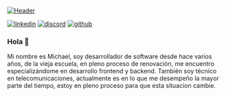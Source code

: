 <article class="markdown-body entry-content container-lg f5" itemprop="text">
   <p dir="auto"> <a href="#" rel="nofollow"> <img src="http://olimarteam.uy/img/fondo_2.jpg" alt="Header" title="Header" data-canonical-src="http://olimarteam.uy/img/fondo.jpg" style="max-width: 100%;"> </a> </p>
   
<p dir="auto">

<a href="https://www.linkedin.com/in/michaelrodriguezuy" rel="nofollow"><img src="https://camo.githubusercontent.com/f805d3593b818286d2dd101be4ef6dc310a2e9b4de4afcb13753f00c52fadd08/68747470733a2f2f696d672e736869656c64732e696f2f7374617469632f76313f6c6162656c3d266d6573736167653d6c696e6b6564696e26636f6c6f723d306537366138266c6f676f3d6c696e6b6564696e266c6f676f436f6c6f723d7768697465267374796c653d666f722d7468652d6261646765" alt="linkedin" data-canonical-src="https://img.shields.io/static/v1?label=&amp;message=linkedin&amp;color=0e76a8&amp;logo=linkedin&amp;logoColor=white&amp;style=for-the-badge" style="max-width: 100%;"></a>
<a href="https://discord.gg/michael_uy" rel="nofollow"><img src="https://camo.githubusercontent.com/4ffbd34b6445d74f5cf9cee6d98077cc06a136304fd6e24c993c7dee1b42a4e6/68747470733a2f2f696d672e736869656c64732e696f2f7374617469632f76313f6c6162656c3d266d6573736167653d646973636f726426636f6c6f723d373238396461266c6f676f3d646973636f7264266c6f676f436f6c6f723d7768697465267374796c653d666f722d7468652d6261646765" alt="discord" data-canonical-src="https://img.shields.io/static/v1?label=&amp;message=discord&amp;color=7289da&amp;logo=discord&amp;logoColor=white&amp;style=for-the-badge" style="max-width: 100%;"></a>
<a href="https://github.com/michaelrodriguezuy"><img src="https://camo.githubusercontent.com/50e14c62b10f179472d21c71efe45bd294ddcd6402b1d2ce6125604f8d8f7d8c/68747470733a2f2f696d672e736869656c64732e696f2f7374617469632f76313f6c6162656c3d266d6573736167653d67697468756226636f6c6f723d313731353135266c6f676f3d676974687562266c6f676f436f6c6f723d7768697465267374796c653d666f722d7468652d6261646765" alt="github" data-canonical-src="https://img.shields.io/static/v1?label=&amp;message=github&amp;color=171515&amp;logo=github&amp;logoColor=white&amp;style=for-the-badge" style="max-width: 100%;"></a>
</p>

</article>


### Hola 👋

Mi nombre es Michael, soy desarrollador de software desde hace varios años, de la vieja escuela, en pleno proceso de renovación, me encuentro especializándome en desarrollo frontend y backend. 
También soy técnico en telecomunicaciones, actualmente es en lo que me desempeño la mayor parte del tiempo, estoy en pleno proceso para que esta situacion cambie.

<!--
**michaelrodriguezuy/michaelrodriguezuy** is a ✨ _special_ ✨ repository because its `README.md` (this file) appears on your GitHub profile.

Here are some ideas to get you started:

- 🔭 I’m currently working on ...
- 🌱 I’m currently learning ...
- 👯 I’m looking to collaborate on ...
- 🤔 I’m looking for help with ...
- 💬 Ask me about ...
- 📫 How to reach me: ...
- 😄 Pronouns: ...
- ⚡ Fun fact: ...
-->
